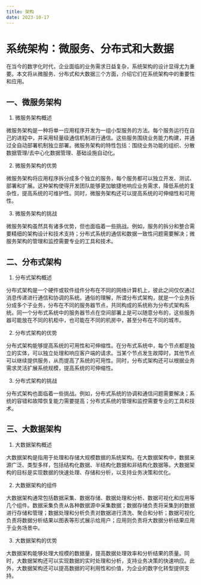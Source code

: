 ```yaml
---
title: 架构
date: 2023-10-17
---
```


# 系统架构：微服务、分布式和大数据

在当今的数字化时代，企业面临的业务需求日益复杂，系统架构的设计显得尤为重要。本文将从微服务、分布式和大数据三个方面，介绍它们在系统架构中的重要性和应用。

## 一、微服务架构

1. 微服务架构概述

微服务架构是一种将单一应用程序开发为一组小型服务的方法。每个服务运行在自己的进程中，并采用轻量级通信机制进行通信。这些服务围绕业务能力构建，并通过全自动部署机制独立部署。微服务架构的特性包括：围绕业务功能的组织、分散数据管理/去中心化数据管理、基础设施自动化。

2. 微服务架构的优势

微服务架构将应用程序拆分成多个独立的服务，每个服务都可以独立开发、测试、部署和扩展。这种架构使得开发团队能够更加敏捷地响应业务需求，降低系统的复杂性，提高系统的可维护性。同时，微服务架构还可以提高系统的可伸缩性和可用性。

3. 微服务架构的挑战

微服务架构虽然具有诸多优势，但也面临着一些挑战。例如，服务的拆分和整合需要精细的架构设计和技术支持；分布式系统的通信和数据一致性问题需要解决；微服务架构的管理和监控需要专业的工具和技术。

## 二、分布式架构

1. 分布式架构概述

分布式架构是一个硬件或软件组件分布在不同的网络计算机上，彼此之间仅仅通过消息传递进行通信和协调的系统。通俗的理解，所谓分布式架构，就是一个业务拆分成多个子业务，分布在不同的服务器节点，共同构成的系统称为分布式架构系统。同一个分布式系统中的服务器节点在空间部署上是可以随意分布的，这些服务器可能放在不同的机柜中，也可能在不同的机房中，甚至分布在不同的城市。

2. 分布式架构的优势

分布式架构能够提高系统的可用性和可伸缩性。在分布式系统中，每个节点都是独立的实体，可以独立处理和响应客户端的请求。当某个节点发生故障时，其他节点可以继续提供服务，从而提高了系统的可用性。同时，分布式架构还可以根据业务需求灵活扩展系统规模，提高系统的可伸缩性。

3. 分布式架构的挑战

分布式架构也面临着一些挑战。例如，分布式系统的协调和通信问题需要解决；系统的容错和故障恢复能力需要提高；分布式系统的管理和监控需要专业的工具和技术。

## 三、大数据架构

1. 大数据架构概述

大数据架构是指用于处理和存储大规模数据的系统架构。在大数据架构中，数据来源广泛、类型多样，包括结构化数据、半结构化数据和非结构化数据等。大数据架构的目标是实现数据的快速处理、存储和分析，以支持业务决策和优化。

2. 大数据架构的组件

大数据架构通常包括数据采集、数据存储、数据处理和分析、数据可视化和应用等几个组件。数据采集负责从各种数据源中采集数据；数据存储负责将采集到的数据进行存储和管理；数据处理和分析负责对数据进行清洗、聚合和分析；数据可视化负责将数据分析结果以图表等形式展示给用户；应用则负责将大数据分析结果应用于业务场景中。

3. 大数据架构的优势

大数据架构能够处理大规模的数据量，提高数据处理效率和分析结果的质量。同时，大数据架构还可以实现数据的实时处理和分析，支持业务决策的快速响应。此外，大数据架构还可以提高数据的可利用性和价值，为企业的数字化转型提供支持。